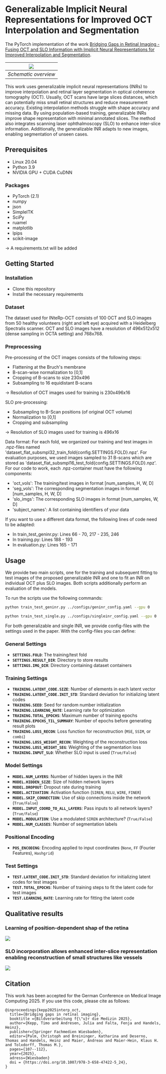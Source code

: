 # Generalizable Implicit Neural Representations for Improved OCT Interpolation and Segmentation
The PyTorch implementation of the work [Bridging Gaps in Retinal Imaging - Fusing OCT and SLO Information with Implicit Neural Representations for Improved Interpolation and Segmentation](https://link.springer.com/chapter/10.1007/978-3-658-47422-5_24). 

| ![](images/overview.png) |
|:------------------------:|
|   *Schematic overview*   |

This work uses generalizable implicit neural representations (INRs) to improve interpolation and retinal layer 
segmentation in optical coherence tomography (OCT). Usually, OCT scans have large slices distances, which can 
potentially miss small retinal structures and reduce measurement accuracy. Existing interpolation methods struggle 
with shape accuracy and missing data. By using population-based training, generalizable INRs improve shape 
representation with minimal annotated slices. The method also integrates scanning laser ophthalmoscopy (SLO) 
to enhance inter-slice information. Additionally, the generalizable INR adapts to new images, enabling segmentation of 
unseen cases.

## Prerequisites
- Linux 20.04
- Python 3.9
- NVIDIA GPU + CUDA CuDNN

### Packages
- PyTorch (2.1)
- numpy
- json
- SimpleITK
- SciPy
- ruamel
- matplotlib
- lpips
- scikit-image

&#8594; A requirements.txt will be added

## Getting Started
### Installation
- Clone this repository
- Install the necessary requirements

### Dataset
The dataset used for INteRp-OCT consists of 100 OCT and SLO images from 50 healthy volunteers (right and left eye) 
acquired with a Heidelberg Spectralis scanner. OCT and SLO images have a resolution of 496x512x512 (dense sampling in OCTA setting) and 768x768. 


### Preprocessing
Pre-processing of the OCT images consists of the following steps:
- Flattening at the Bruch's membrane
- B-scan-wise normalization to \[0,1\]
- Cropping of B-scans to size 230x496 
- Subsampling to 16 equidistant B-scans

&rarr; Resolution of OCT images used for training is 230x496x16 


SLO pre-processing:
- Subsampling to B-Scan positions (of original OCT volume)
- Normalization to \[0,1\]
- Cropping and subsampling

&rarr; Resolution of SLO images used for training is 496x16 


Data format:
For each fold, we organized our training and test images in .npz-files named
'dataset_flat_subsmpl32_train_fold{config.SETTINGS.FOLD}.npz'. For evaluation purposes, we used images 
sampled to 31 B-scans which are stored as 'dataset_flat_subsmpl16_test_fold{config.SETTINGS.FOLD}.npz'.
For our code to work, each .npz-container must have the following components:
- 'oct_vols': The training/test images in format \[num_samples, H, W, D\]
- 'seg_vols': The corresponding segmentation images in format \[num_samples, H, W, D\]
- 'slo_imgs': The corresponding SLO images in format \[num_samples, W, D\]
- 'subject_names': A list containing identifiers of your data

If you want to use a different data format, the following lines of code need to be adapted:
- In train_test_geninr.py: Lines 66 - 70, 217 - 235, 246
- In training.py: Lines 188 - 193
- In evaluation.py: Lines 165 - 171


## Usage
We provide two main scripts, one for the training and subsequent fitting to test images of the 
proposed generalizable INR and one to fit an INR on individual OCT plus SLO images. Both scripts
additionally perform an evaluation of the models. 

To run the scripts use the following commands:
```sh
python train_test_geninr.py ../configs/geninr_config.yaml --gpu 0
```
```sh
python train_test_single.py ../configs/singleinr_config.yaml --gpu 0
```

For both generalizable and single INR, we provide config-files with the settings used in the paper.
With the config-files you can define:

### **General Settings**
- **`SETTINGS.FOLD`**: The training/test fold  
- **`SETTINGS.RESULT_DIR`**: Directory to store results  
- **`SETTINGS.IMG_DIR`**: Directory containing dataset containers  

### **Training Settings**
- **`TRAINING.LATENT_CODE.SIZE`**: Number of elements in each latent vector  
- **`TRAINING.LATENT_CODE.INIT_STD`**: Standard deviation for initializing latent codes  
- **`TRAINING.SEED`**: Seed for random number initialization  
- **`TRAINING.LEARNING_RATE`**: Learning rate for optimization  
- **`TRAINING.TOTAL_EPOCHS`**: Maximum number of training epochs  
- **`TRAINING.EPOCHS_TIL_SUMMARY`**: Number of epochs before generating result plots  
- **`TRAINING.LOSS_RECON`**: Loss function for reconstruction (`MSE`, `SSIM`, or `combi`)  
- **`TRAINING.LOSS_WEIGHT_RECON`**: Weighting of the reconstruction loss  
- **`TRAINING.LOSS_WEIGHT_SEG`**: Weighting of the segmentation loss  
- **`TRAINING.INPUT_SLO`**: Whether SLO input is used (`True/False`)  

### **Model Settings**
- **`MODEL.NUM_LAYERS`**: Number of hidden layers in the INR  
- **`MODEL.HIDDEN_SIZE`**: Size of hidden network layers  
- **`MODEL.DROPOUT`**: Dropout rate during training  
- **`MODEL.ACTIVATION`**: Activation function (`SIREN`, `RELU`, `WIRE`, `FINER`)  
- **`MODEL.SKIP_CONNECTION`**: Use of skip connections inside the network (`True/False`)  
- **`MODEL.INPUT_COORD_TO_ALL_LAYERS`**: Pass inputs to all network layers? (`True/False`)  
- **`MODEL.MODULATION`**: Use a modulated `SIREN` architecture? (`True/False`)  
- **`MODEL.NUM_CLASSES`**: Number of segmentation labels  

### **Positional Encoding**
- **`POS_ENCODING`**: Encoding applied to input coordinates (`None`, `FF` (Fourier Features), `Hashgrid`)  

### **Test Settings**
- **`TEST.LATENT_CODE.INIT_STD`**: Standard deviation for initializing latent codes for test images  
- **`TEST.TOTAL_EPOCHS`**: Number of training steps to fit the latent code for test images  
- **`TEST.LEARNING_RATE`**: Learning rate for fitting the latent code  



## Qualitative results
### Learning of position-dependent shap of the retina
![](images/result1.png)


### SLO incorporation allows enhanced inter-slice representation enabling reconstruction of small structures like vessels
![](images/result1.png)


## Citation
This work has been accepted for the German Conference on Medical Image Computing 2025. If you use this code, please cite as follows:
```
@inproceedings{kepp2025interp_oct,
  title={Bridging gaps in retinal imaging},
  booktitle ={Bildverarbeitung f{\"u}r die Medizin 2025},
  author={Kepp, Timo and Andresen, Julia and Falta, Fenja and Handels, Heinz},
  publisher={Springer Fachmedien Wiesbaden},
  editor={Palm, Christoph and Breininger, Katharina and Deserno, Thomas and Handels, Heinz and Maier, Andreas and Maier-Hein, Klaus H. and Tolxdorff, Thomas M.},
  pages={107--112},
  year={2025},
  adress={Wiesbaden} 
  doi = {https://doi.org/10.1007/978-3-658-47422-5_24},
}
```